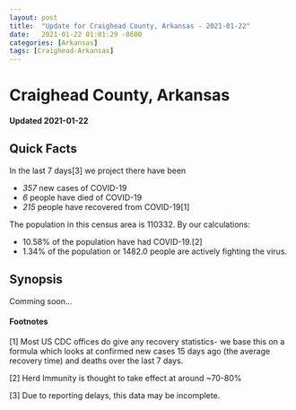 ```yaml
---
layout: post
title:  "Update for Craighead County, Arkansas - 2021-01-22"
date:   2021-01-22 01:01:29 -0600
categories: [Arkansas]
tags: [Craighead-Arkansas]
---
```


# Craighead County, Arkansas
#### Updated 2021-01-22

## Quick Facts

In the last 7 days[3] we project there have been
- *357* new cases of COVID-19
- *6* people have died of COVID-19
- *215* people have recovered from COVID-19[1]

The population in this census area is 110332. By our calculations:
- 10.58% of the population have had COVID-19.[2]
- 1.34% of the population or 1482.0 people are actively fighting the virus.

## Synopsis

Comming soon...


#### Footnotes

[1] Most US CDC offices do give any recovery statistics- we base this on a formula which looks at confirmed new cases
15 days ago (the average recovery time) and deaths over the last 7 days.

[2] Herd Immunity is thought to take effect at around ~70-80%

[3] Due to reporting delays, this data may be incomplete.
 
    